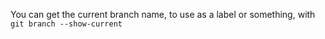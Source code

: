 You can get the current branch name, to use as a label or something, with
```git branch --show-current```